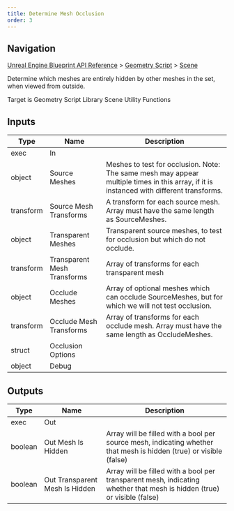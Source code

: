 ```yaml
---
title: Determine Mesh Occlusion
order: 3
---
```

## Navigation

[Unreal Engine Blueprint API Reference](https://dev.epicgames.com/documentation/en-us/unreal-engine/BlueprintAPI) > [Geometry Script](https://dev.epicgames.com/documentation/en-us/unreal-engine/BlueprintAPI/GeometryScript) > [Scene](https://dev.epicgames.com/documentation/en-us/unreal-engine/BlueprintAPI/GeometryScript/Scene)

Determine which meshes are entirely hidden by other meshes in the set, when viewed from outside.

Target is Geometry Script Library Scene Utility Functions

## Inputs

| Type | Name | Description |
| --- | --- | --- |
| exec | In |  |
| object | Source Meshes | Meshes to test for occlusion. Note: The same mesh may appear multiple times in this array, if it is instanced with different transforms. |
| transform | Source Mesh Transforms | A transform for each source mesh. Array must have the same length as SourceMeshes. |
| object | Transparent Meshes | Transparent source meshes, to test for occlusion but which do not occlude. |
| transform | Transparent Mesh Transforms | Array of transforms for each transparent mesh |
| object | Occlude Meshes | Array of optional meshes which can occlude SourceMeshes, but for which we will not test occlusion. |
| transform | Occlude Mesh Transforms | Array of transforms for each occlude mesh. Array must have the same length as OccludeMeshes. |
| struct | Occlusion Options |  |
| object | Debug |  |

## Outputs

| Type | Name | Description |
| --- | --- | --- |
| exec | Out |  |
| boolean | Out Mesh Is Hidden | Array will be filled with a bool per source mesh, indicating whether that mesh is hidden (true) or visible (false) |
| boolean | Out Transparent Mesh Is Hidden | Array will be filled with a bool per transparent mesh, indicating whether that mesh is hidden (true) or visible (false) |
